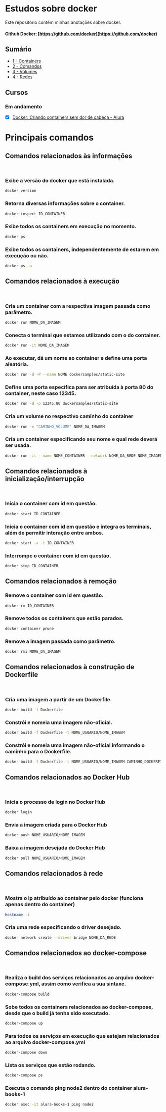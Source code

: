 # Estudos sobre docker

Este repositório contém minhas anotações sobre docker.

#### Github Docker: [https://github.com/docker](https://github.com/docker)

## Sumário

- [1 - Containers](./Containers.md)
- [2 - Comandos](./Comandos.md)
- [3 - Volumes](./Volumes.md)
- [4 - Redes](./Redes.md)

## Cursos

### Em andamento

- [x] [Docker: Criando containers sem dor de cabeça - Alura](https://www.alura.com.br/curso-online-docker-e-docker-compose)

# Principais comandos

## Comandos relacionados às informações

<br>

### Exibe a versão do docker que está instalada.

```bash
docker version
```

### Retorna diversas informações sobre o container.

```bash
docker inspect ID_CONTAINER
```

### Exibe todos os containers em execução no momento.

```bash
docker ps

```

### Exibe todos os containers, independentemente de estarem em execução ou não.

```bash
docker ps -a
```

## Comandos relacionados à execução

<br>

### Cria um container com a respectiva imagem passada como parâmetro.

```bash
docker run NOME_DA_IMAGEM
```

### Conecta o terminal que estamos utilizando com o do container.

```bash
docker run -it NOME_DA_IMAGEM
```

### Ao executar, dá um nome ao container e define uma porta aleatória.

```bash
docker run -d -P --name NOME dockersamples/static-site
```

### Define uma porta específica para ser atribuída à porta 80 do container, neste caso 12345.

```bash
docker run -d -p 12345:80 dockersamples/static-site
```

### Cria um volume no respectivo caminho do container

```bash
docker run -v "CAMINHO_VOLUME" NOME_DA_IMAGEM
```

### Cria um container especificando seu nome e qual rede deverá ser usada.

```bash
docker run -it --name NOME_CONTAINER --network NOME_DA_REDE NOME_IMAGEM
```

## Comandos relacionados à inicialização/interrupção

<br>

### Inicia o container com id em questão.

```bash
docker start ID_CONTAINER
```

### Inicia o container com id em questão e integra os terminais, além de permitir interação entre ambos.

```bash
docker start -a -i ID_CONTAINER
```

### Interrompe o container com id em questão.

```bash
docker stop ID_CONTAINER
```

## Comandos relacionados à remoção

### Remove o container com id em questão.

```bash
docker rm ID_CONTAINER
```

### Remove todos os containers que estão parados.

```bash
docker container prune
```

### Remove a imagem passada como parâmetro.

```bash
docker rmi NOME_DA_IMAGEM
```

## Comandos relacionados à construção de Dockerfile

<br>

### Cria uma imagem a partir de um Dockerfile.

```bash
docker build -f Dockerfile
```

### Constrói e nomeia uma imagem não-oficial.

```bash
docker build -f Dockerfile -t NOME_USUARIO/NOME_IMAGEM
```

### Constrói e nomeia uma imagem não-oficial informando o caminho para o Dockerfile.

```bash
docker build -f Dockerfile -t NOME_USUARIO/NOME_IMAGEM CAMINHO_DOCKERFILE
```

## Comandos relacionados ao Docker Hub

<br>

### Inicia o processo de login no Docker Hub

```bash
docker login
```

### Envia a imagem criada para o Docker Hub

```bash
docker push NOME_USUARIO/NOME_IMAGEM
```

### Baixa a imagem desejada do Docker Hub

```bash
docker pull NOME_USUARIO/NOME_IMAGEM
```

## Comandos relacionados à rede

<br>

### Mostra o ip atribuído ao container pelo docker (funciona apenas dentro do container)

```bash
hostname -i
```

### Cria uma rede especificando o driver desejado.

```bash
docker network create --driver bridge NOME_DA_REDE
```

## Comandos relacionados ao docker-compose

<br>

### Realiza o build dos serviços relacionados ao arquivo docker-compose.yml, assim como verifica a sua sintaxe.

```bash
docker-compose build
```

### Sobe todos os containers relacionados ao docker-compose, desde que o build já tenha sido executado.

```bash
docker-compose up
```

### Para todos os serviços em execução que estejam relacionados ao arquivo docker-compose.yml

```bash
docker-compose down
```

### Lista os serviços que estão rodando.

```bash
docker-compose ps
```

### Executa o comando ping node2 dentro do container alura-books-1

```bash
docker exec -it alura-books-1 ping node2
```
